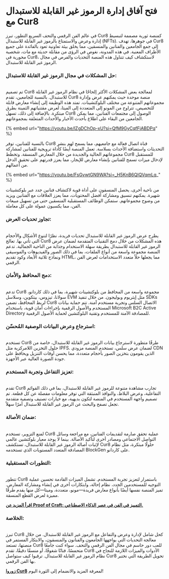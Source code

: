 # فتح آفاق إدارة الرموز غير القابلة للاستبدال مع Cur8

في عالم الفن الرقمي والتحف السريع التطور، تبرز Cur8 كمنصة ثورية مصممة لتبسيط إدارة وعرض والاستمتاع بالرموز غير القابلة للاستبدال (NFTs). في جوهرها، تهدف Cur8 إلى جمع الجامعين والفنانين والمنسقين، مما يخلق بيئة تعاونية تعود بالفائدة على جميع الأطراف المعنية. في هذه المدونة، نغوص في الرؤى من مقابلة حديثة مع مات، شخصية محورية في Cur8، لاستكشاف كيف تتناول هذه المنصة التحديات والفرص في مجال الرموز غير القابلة للاستبدال.

### **حل المشكلات في مجال الرموز غير القابلة للاستبدال:**

\
تم تصميم Cur8 لمعالجة بعض المشكلات الأكثر إلحاحًا في نظام الرموز غير القابلة للاستبدال. بالنسبة للجامعين، تقدم Cur8 منصة موحدة حيث يمكنهم عرض وإدارة مجموعاتهم المتنوعة من مختلف البلوكتشينات. تمتد هذه الوظيفة إلى إنشاء معارض قابلة للتخصيص، تتراوح من المونو إلى المتعددة إلى الميتا، لعرض مقتنياتهم الثمينة بطرق مبتكرة. بالإضافة إلى ذلك، تسهل Cur8 الوصول إلى مجتمعات الفنانين، مما يمكن الجامعين من البقاء على اطلاع بأحدث الأخبار والأحداث المتعلقة بمجموعاتهم.

{% embed url="https://youtu.be/lZgDChOp-xU?si=QfM9GyCqfFjABDPq" %}

بالنسبة للفنانين، توفر Cur8 قناة اتصال فعالة مع جامعيهم، مما يسمح لهم بنشر التحديثات واستضافة الأحداث بسلاسة. تعمل المنصة أيضًا كأداة ترويجية للفنانين لمشاركة مجموعاتهم الحالية والجديدة من خلال المعارض المنسقة. وتخطط Cur8 للمستقبل لإدخال ميزات تسمح للفنانين بإنشاء معارض للإيجار، مما يعزز قدرتهم على تحقيق الدخل من أعمالهم.

{% embed url="https://youtu.be/FsGvwtGN9WA?si=_H5KnB6QIQVqmLq_" %}

من ناحية أخرى، يحصل المنسقون على أداة قوية لاكتشاف فنانين جدد عبر بلوكتشينات شهيرة. يمكنهم تنسيق ومشاركة أفضل المحتويات، مما يعزز العلاقات مع الفنانين ويزيد من وضوح مجموعاتهم. ستمكن الوظائف المستقبلية المنسقين حتى من تسهيل مبيعات الفن، مما يكسبون عمولة على كل معاملة.

### **تجاوز تحديات العرض:**

\
يطرح عرض الرموز غير القابلة للاستبدال تحديات فريدة، نظرًا لتنوع الأشكال والأحجام التي تأتي بها. تعالج Cur8 هذه المشكلات من خلال دمج التقنيات المتقدمة لضمان عرض الرموز غير القابلة للاستبدال بطريقة سهلة الاستخدام وجذابة من الناحية الجمالية. تدعم المنصة مجموعة واسعة من أنواع الملفات، بما في ذلك الصور والفيديوهات والموسيقى ونماذج ثلاثية الأبعاد وكود تقديم HTML، مما يجعلها حلاً متعدد الاستخدامات لعرض الفن الرقمي.

### **دمج المحافظ والأمان:**

\
تدعم Cur8 مجموعة واسعة من المحافظ من بلوكتشينات شهيرة، بما في ذلك كاردانو، سولانا، تيزوس، بيتكوين، وسلاسل EVM مثل إيثريوم وبوليجون. من خلال تنفيذ SDKs لربط المحافظ، تضمن Cur8 الاتصال السلس وتجربة مستخدم آمنة. تتم حماية بيانات المستخدم والأصول الرقمية بإجراءات أمان قوية، باستخدام Microsoft B2C Active Directory للمصادقة الآمنة للمستخدم وتقنية البلوكتشين لحماية الأصول الرقمية.

### **استرجاع وعرض البيانات الوصفية المُحسّن:**

\
تستخدم Cur8 طرقًا متطورة لاسترجاع بيانات الرموز غير القابلة للاستبدال، خاصة من حلول التخزين اللامركزية مثل IPFS. لضمان عرض سلس، تستخدم المنصة مزودي CDN الذين يقومون بتخزين الصور بأحجام متعددة، مما يحسن أوقات التنزيل ويحافظ على جودة الصورة العالية عبر الأجهزة.

### **تعزيز التفاعل وتجربة المستخدم:**

\
تقدم Cur8 تجارب مشاهدة متنوعة للرموز غير القابلة للاستبدال، بما في ذلك القوائم التفاعلية، وعرض البلاط، والنوافذ المنبثقة التي توفر معلومات مفصلة عن كل قطعة. تم تصميم واجهة المستخدم في المنصة لتكون بديهية، مع خيارات تصنيف وتصفية متقدمة تجعل تصفح والبحث عن الرموز غير القابلة للاستبدال أمرًا سهلاً.

### **ضمان الأصالة:**

\
لمنع التزوير، تستخدم Cur8 عملية تحقق صارمة لتقديمات الفنانين، مع مراجعة وسائل التواصل الاجتماعي ومصادر أخرى لتأكيد الأصالة. بينما لا يوجد معيار بلوكتشين عالمي لإثبات أصالة الرموز غير القابلة للاستبدال، تستكشف Cur8 حلولًا مبتكرة، مثل نظام المصادقة المتعدد المستويات الذي تستخدمه BlockGen على كاردانو.

### **التطورات المستقبلية:**

\
تتطور Cur8 باستمرار لتعزيز تجربة المستخدم. تشمل الميزات القادمة تحسين عملية التوجيه للمستخدمين الجدد، نظام إحالة، وابتكارات أخرى في إنشاء ومشاركة المعارض. تميز المنصة نفسها أيضًا بأنواع معارض فريدة—مونو، متعددة، وميتا—كل منها يقدم طرقًا مميزة لعرض القطع المنسقة.

[**اقرأ المزيد عن Proof of Craft: التمييز في الفن في عصر الذكاء الاصطناعي.**](proof-of-craft-differentiating-art-in-the-age-of-ai.md)

### **الخلاصة:**

\
تبرز Cur8 كحل شامل لإدارة وعرض والتفاعل مع الرموز غير القابلة للاستبدال. من خلال معالجة التحديات التي يواجهها الجامعون والفنانون والمنسقون، والابتكار المستمر في منصتها، تستعد Cur8 للعب دور حاسم في مجال الفن الرقمي والتحف. سواء كنت جامعًا متحمسًا، فنانًا شغوفًا، أو منسقًا دقيقًا، تقدم Cur8 الأدوات والميزات اللازمة للنجاح في نظام الرموز غير القابلة للاستبدال. ترقبوا كيف ستواصل Cur8 تحويل الطريقة التي نختبر بها الفن الرقمي.

[**زوروا Cur8**](https://app.cur8.io/home) لمعرفة المزيد والانضمام إلى الثورة اليوم!